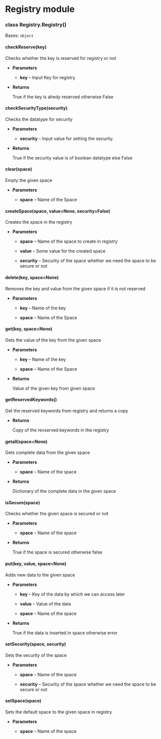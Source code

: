 # Registry module


### class Registry.Registry()
Bases: `object`


#### checkReserve(key)
Checks whether the key is reserved for registry or not


* **Parameters**

    * **key** – Input Key for registry



* **Returns**

    True if the key is alredy reserved otherwise False



#### checkSecurityType(security)
Checks the datatype for security


* **Parameters**

   * **security** – Input value for setting the security.



* **Returns**

    True if the security value is of boolean datatype else False



#### clear(space)
Empty the given space


* **Parameters**

   * **space** – Name of the Space



#### createSpace(space, value=None, security=False)
Creates the space in the registry


* **Parameters**

    * **space** – Name of the space to create in registry

    * **value** – Some value for the created space

    * **security** – Security of the space whether we need the space to be secure or not



#### delete(key, space=None)
Removes the key and value from the given space if it is not reserved


* **Parameters**
 
    * **key** – Name of the key

    * **space** – Name of the Space



#### get(key, space=None)
Gets the value of the key from the given space


* **Parameters**
    
    * **key** – Name of the key

    * **space** – Name of the Space



* **Returns**

    Value of the given key from given space



#### getReservedKeywords()
Get the reserved keywords from registry and returns a copy


* **Returns**

    Copy of the revserved keywords in the registry



#### getall(space=None)
Gets complete data from the given space


* **Parameters**

  *  **space** – Name of the space



* **Returns**

    Dictionary of the complete data in the given space



#### isSecure(space)
Checks whether the given space is secured or not


* **Parameters**

  *  **space** – Name of the space



* **Returns**

    True if the space is secured otherwise false



#### put(key, value, space=None)
Adds new data to the given space


* **Parameters**
 
    * **key** – Key of the data by which we can access later

    * **value** – Value of the data

    * **space** – Name of the space



* **Returns**

    True if the data is inserted in space otherwise error



#### setSecurity(space, security)
Sets the security of the space


* **Parameters**

    * **space** – Name of the space

    * **security** – Security of the space whether we need the space to be secure or not



#### setSpace(space)
Sets the default space to the given space in registry


* **Parameters**

   * **space** – Name of the space
